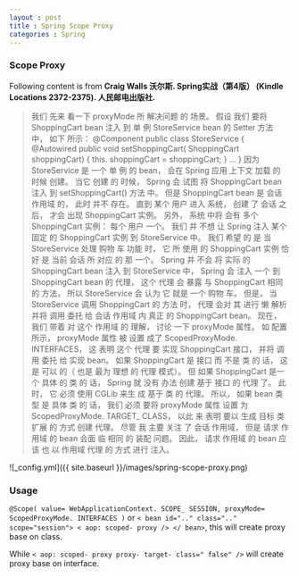 ```yaml
---
layout : post
title : Spring Scope Proxy
categories : Spring
---
```


### Scope Proxy

  Following content is from **Craig Walls 沃尔斯. Spring实战（第4版） (Kindle Locations 2372-2375). 人民邮电出版社.**

  > 我们 先来 看一下 proxyMode 所 解决问题 的 场景。 假设 我们 要将 ShoppingCart bean 注入 到 单 例 StoreService bean 的 Setter 方法 中， 
  > 如下 所示：
  > @Component 
  > public class StoreService { 
  > @Autowired 
  > public void setShoppingCart( ShoppingCart shoppingCart) { 
  > this. shoppingCart = shoppingCart; 
  > } 
  > ... }
  > 因为 StoreService 是 一个 单 例 的 bean， 会在 Spring 应用 上下文 加载 的 时候 创建。 当它 创建 的 时候， 
  > Spring 会 试图 将 ShoppingCart bean 注入 到 setShoppingCart() 方法 中。 但是 ShoppingCart bean 是 会话 作用域 的， 
  > 此时 并不 存在。 直到 某个 用户 进入 系统， 创建 了 会话 之后， 才会 出现 ShoppingCart 实例。 
  > 另外， 系统 中将 会有 多个 ShoppingCart 实例： 每个 用户 一个。 我们 并 不想 让 Spring 注入 某个 固定 的 ShoppingCart 实例 
  > 到 StoreService 中。 我们 希望 的 是 当 StoreService 处理 购物 车 功能 时， 它 所 使用 的 ShoppingCart 实例 恰好 是 
  > 当前 会话 所 对应 的 那 一个。 
  > Spring 并 不会 将 实际 的 ShoppingCart bean 注入 到 StoreService 中， Spring 会 注入 一个 到 ShoppingCart bean 的 代理， 
  > 这个 代理 会 暴露 与 ShoppingCart 相同 的 方法，
  > 所以 StoreService 会 认为 它 就是 一个 购物 车。 但是， 当 StoreService 调用 ShoppingCart 的 方法 时， 
  > 代理 会对 其 进行 懒 解析 并将 调用 委托 给 会话 作用域 内 真正 的 ShoppingCart bean。 现在， 我们 带着 对 这个 作用域 的 理解， 
  > 讨论 一下 proxyMode 属性。 如 配置 所示， proxyMode 属性 被 设置 成了 ScopedProxyMode. INTERFACES， 
  > 这 表明 这个 代理 要 实现 ShoppingCart 接口， 并将 调用 委托 给 实现 bean。 如果 ShoppingCart 是 接口 而 不是 类 的 话， 
  > 这是 可以 的（ 也是 最为 理想 的 代理 模式）。 
  > 但 如果 ShoppingCart 是一 个 具体 的 类 的 话， Spring 就 没有 办法 创建 基于 接口 的 代理 了。 此时， 
  > 它 必须 使用 CGLib 来生 成 基于 类 的 代理。 所以， 如果 bean 类型 是 具体 类 的 话， 我们 必须 要将 proxyMode 属性 设置
  > 为 ScopedProxyMode. TARGET_ CLASS， 以此 来 表明 要以 生成 目标 类 扩展 的 方式 创建 代理。 
  > 尽管 我 主要 关注 了 会话 作用域， 但是 请求 作用域 的 bean 会面 临 相同 的 装配 问题。 
  > 因此， 请求 作用域 的 bean 应该 也 以 作用域 代理 的 方式 进行 注入。
  
  ![_config.yml]({{ site.baseurl }}/images/spring-scope-proxy.png)

### Usage

  `@Scope( value= WebApplicationContext. SCOPE_ SESSION, proxyMode= ScopedProxyMode. INTERFACES )` or
  `< bean id=".." class=".." scope="session"> < aop: scoped- proxy /> </ bean>`, this will create proxy base on class.
  
  While `< aop: scoped- proxy proxy- target- class=" false" />` will create proxy base on interface.
